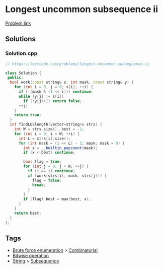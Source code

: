 # Longest uncommon subsequence ii

[Problem link](https://leetcode.com/problems/longest-uncommon-subsequence-ii)

## Solutions


### Solution.cpp
```cpp
// https://leetcode.com/problems/longest-uncommon-subsequence-ii

class Solution {
 public:
  bool work(const string& s, int mask, const string& y) {
    for (int i = 0, j = 0; s[i]; ++i) {
      if (!(mask & (1 << i))) continue;
      while (y[j] != s[i])
        if (!y[j++]) return false;
      ++j;
    }
    return true;
  }
  int findLUSlength(vector<string>& strs) {
    int W = strs.size(), best = -1;
    for (int i = 0; i < W; ++i) {
      int L = strs[i].size();
      for (int mask = (1 << L) - 1; mask; mask = 0) {
        int x = __builtin_popcount(mask);
        if (x < best) continue;

        bool flag = true;
        for (int j = 0; j < W; ++j) {
          if (j == i) continue;
          if (work(strs[i], mask, strs[j])) {
            flag = false;
            break;
          }
        }
        if (flag) best = max(best, x);
      }
    }
    return best;
  }
};
```
## Tags

* [Brute force enumeration](/Collections/brute-force-enumeration.md#brute-force-enumeration) > [Combinatorial](/Collections/brute-force-enumeration.md#combinatorial)
* [Bitwise operation](/Collections/bitwise-operation.md#bitwise-operation)
* [String](/Collections/string.md#string) > [Subsequence](/Collections/string.md#subsequence)
